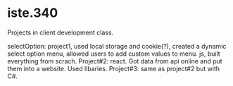 # iste.340
Projects in client development class.

selectOption: project1, used local storage and cookie(?), created a dynamic select option menu, allowed users to add custom values to menu.
  js, built everything from scrach.
Project#2: react. Got data from api online and put them into a website. Used libaries.
Project#3: same as project#2 but with C#.
